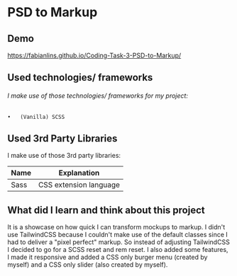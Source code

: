 # PSD to Markup
## Demo
https://fabianlins.github.io/Coding-Task-3-PSD-to-Markup/

## Used technologies/ frameworks
###### I make use of those technologies/ frameworks for my project:
	•	(Vanilla) SCSS

## Used 3rd Party Libraries
I make use of those 3rd party libraries:

| Name | Explanation |
| ------------- | ------------- |
| Sass | CSS extension language|

## What did I learn and think about this project
It is a showcase on how quick I can transform mockups to markup. I didn't use TailwindCSS because I couldn't make use of the default classes since I had to deliver a "pixel perfect" markup. So instead of adjusting TailwindCSS I decided to go for a SCSS reset and rem reset. I also added some features, I made it responsive and added a CSS only burger menu (created by myself) and a CSS only slider (also created by myself).
